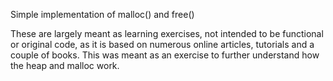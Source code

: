 Simple implementation of malloc() and free()

These are largely meant as learning exercises, not intended to be functional or original code, as it is based on numerous online articles, tutorials and a couple of books. This was meant as an exercise to further understand how the heap and malloc work.


